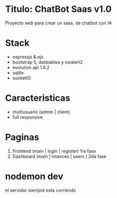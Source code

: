 # Titulo: ChatBot Saas v1.0
Proyecto web para crear un saas, de chatbot con IA

# Stack
- expressjs & ejs
- bootstrap 5, datatables y swalert2
- evolution api 1.8.2
- sqlite
- socketIO

# Caracteristicas
- multiusuario (admin | client)
- full responsive

# Paginas
1. Frontend (main | login | register) 1ra fase
2. Dashboard (main | intances | users ) 2da fase

# nodemon dev
el servidor siempre esta corriendo